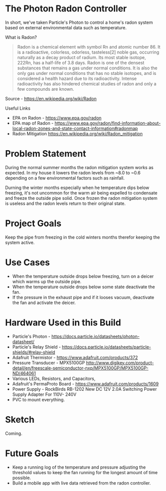 # The Photon Radon Controller

In short, we've taken Particle's Photon to control a home's radon system based on external environmental data such as temperature.

What is Radon?

> Radon is a chemical element with symbol Rn and atomic number 86. It is a radioactive, colorless, odorless, tasteless[2] noble gas, occurring naturally as a decay product of radium. Its most stable isotope, 222Rn, has a half-life of 3.8 days. Radon is one of the densest substances that remains a gas under normal conditions. It is also the only gas under normal conditions that has no stable isotopes, and is considered a health hazard due to its radioactivity. Intense radioactivity has also hindered chemical studies of radon and only a few compounds are known.

Source - https://en.wikipedia.org/wiki/Radon

Useful Links
* EPA on Radon - https://www.epa.gov/radon
* EPA map of Radon - https://www.epa.gov/radon/find-information-about-local-radon-zones-and-state-contact-information#radonmap
* Radon Mitigation https://en.wikipedia.org/wiki/Radon_mitigation

# Problem Statement

During the normal summer months the radon mitigation system works as expected. In my house it lowers the radon levels from ~8.0 to ~0.6 depending on a few environmental factors such as rainfall.

Durning the winter months especially when he temperature dips below freezing, it's not uncommon for the warm air being expelled to condensate and freeze the outside pipe solid. Once frozen the radon mitigation system is useless and the radon levels return to their original state.

# Project Goals

Keep the pipe from freezing in the cold winters months therefor keeping the system active.

# Use Cases

* When the temperature outside drops below freezing, turn on a deicer which warms up the outside pipe.
* When the temperature outside drops below some state deactivate the fan.
* If the pressure in the exhaust pipe and if it looses vacuum, deactivate the fan and activate the deicer.

# Hardware Used in this Build

* Particle's Photon - https://docs.particle.io/datasheets/photon-datasheet/
* Particle's Relay Shield - https://docs.particle.io/datasheets/particle-shields/#relay-shield
* Adafruit Thermistor - https://www.adafruit.com/products/372
* Pressure Transducer - MPX5100GP http://www.digikey.com/product-detail/en/freescale-semiconductor-nxp/MPX5100GP/MPX5100GP-ND/464061
* Various LEDs, Resistors, and Capacitors,
* Adafruit's PermaProto Board - https://www.adafruit.com/products/1609
* Power Supply - RockBirds RB-1202 New DC 12V 2.0A Switching Power Supply Adapter For 110V- 240V
* PVC to mount everything.

# Sketch
  Coming.

# Future Goals

* Keep a running log of the temperature and pressure adjusting the threshold values to keep the fan running for the longest amount of time possible.
* Build a mobile app with live data retrieved from the radon controller.
